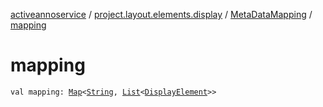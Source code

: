 [activeannoservice](../../index.md) / [project.layout.elements.display](../index.md) / [MetaDataMapping](index.md) / [mapping](./mapping.md)

# mapping

`val mapping: `[`Map`](https://kotlinlang.org/api/latest/jvm/stdlib/kotlin.collections/-map/index.html)`<`[`String`](https://kotlinlang.org/api/latest/jvm/stdlib/kotlin/-string/index.html)`, `[`List`](https://kotlinlang.org/api/latest/jvm/stdlib/kotlin.collections/-list/index.html)`<`[`DisplayElement`](../-display-element.md)`>>`